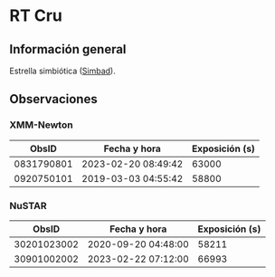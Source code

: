 # RT Cru

## Información general

Estrella simbiótica ([Simbad](https://simbad.cds.unistra.fr/simbad/sim-basic?Ident=rt+cru)).

## Observaciones

### XMM-Newton

|   ObsID    | Fecha y hora        | Exposición (s) |
|------------|---------------------|----------------|
| 0831790801 | 2023-02-20 08:49:42 | 63000          |
| 0920750101 | 2019-03-03 04:55:42 | 58800          |

### NuSTAR

|    ObsID    | Fecha y hora        | Exposición (s) |
|-------------|---------------------|----------------|
| 30201023002 | 2020-09-20 04:48:00 | 58211          |
| 30901002002 | 2023-02-22 07:12:00 | 66993          |
